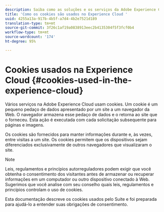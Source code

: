 ```yaml
---
description: Saiba como as soluções e os serviços da Adobe Experience Cloud usam cookies.
title: 'Como os cookies são usados no Experience Cloud '
uuid: 4255a13a-917b-4b5f-a7d4-4b2e7521d189
translation-type: tm+mt
source-git-commit: 3f26c1af19a0838913eec2b4135304f5f3fcf0b4
workflow-type: tm+mt
source-wordcount: '174'
ht-degree: 95%

---
```



# Cookies usados na Experience Cloud {#cookies-used-in-the-experience-cloud}

Vários serviços na Adobe Experience Cloud usam cookies. Um cookie é um pequeno pedaço de dados apresentado por um site a um navegador da Web. O navegador armazena esse pedaço de dados e o retorna ao site que o forneceu. Esta ação é executada com cada solicitação subsequente para páginas e imagens.

Os cookies são fornecidos para manter informações durante e, às vezes, entre visitas a um site. Os cookies permitem que os dispositivos sejam diferenciados exclusivamente de outros navegadores que visualizaram o site.

>[!NOTE]
>
>Leis, regulamentos e princípios autorreguladores podem exigir que você obtenha o consentimento dos visitantes antes de armazenar ou recuperar informações em um computador ou outro dispositivo conectado à Web. Sugerimos que você analise com seu conselho quais leis, regulamentos e princípios controlam o uso de cookies.

Esta documentação descreve os cookies usados pelo Suite e foi preparada para ajudá-lo a entender suas obrigações de consentimento.

